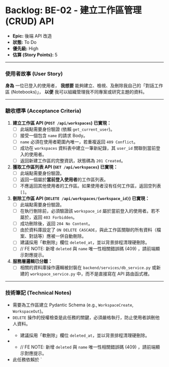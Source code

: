 # Backlog: BE-02 - 建立工作區管理 (CRUD) API

- **Epic:** 後端 API 改造
- **狀態:** To Do
- **優先級:** High
- **估算 (Story Points):** 5

---

### 使用者故事 (User Story)

**身為** 一位已登入的使用者，
**我想要** 能夠建立、檢視、及刪除我自己的「對話工作區 (Notebooks)」，
**以便** 我可以組織管理我不同專案或研究主題的資料。

---

### 驗收標準 (Acceptance Criteria)

1.  **建立工作區 API (`POST /api/workspaces`) 已實現：**
    -   [ ] 此端點需要身份驗證 (依賴 `get_current_user`)。
    -   [ ] 接受一個包含 `name` 的請求 Body。
    -   [ ] `name` 必須在使用者範圍內唯一，若重複返回 `409 Conflict`。
    -   [ ] 成功在 `workspaces` 資料表中建立一筆新紀錄，其 `user_id` 關聯到當前登入的使用者。
    -   [ ] 返回新建工作區的完整資訊，狀態碼為 `201 Created`。

2.  **獲取工作區列表 API (`GET /api/workspaces`) 已實現：**
    -   [ ] 此端點需要身份驗證。
    -   [ ] 返回一個屬於**當前登入使用者**的工作區列表。
    -   [ ] 不應返回其他使用者的工作區。如果使用者沒有任何工作區，返回空列表 `[]`。

3.  **刪除工作區 API (`DELETE /api/workspaces/{workspace_id}`) 已實現：**
    -   [ ] 此端點需要身份驗證。
    -   [ ] 在執行刪除前，必須驗證該 `workspace_id` 屬於當前登入的使用者。若不屬於，返回 `403 Forbidden`。
    -   [ ] 成功刪除後，返回 `204 No Content`。
    -   [ ] 由於資料庫設定了 `ON DELETE CASCADE`，與此工作區關聯的所有資料（檔案、對話等）應被一併自動刪除。
    -   [ ] 建議採用「軟刪除」欄位 `deleted_at`，並以背景排程清理硬刪除。
    -   [ ] // FE NOTE: 新增 `deleted` 與 `name` 唯一性相關錯誤碼 (409) ，請前端顯示對應提示。

4.  **服務層邏輯已分離：**
    -   [ ] 相關的資料庫操作邏輯被封裝在 `backend/services/db_service.py` 或新建的 `workspace_service.py` 中，而不是直接寫在 API 路由函式裡。

---

### 技術筆記 (Technical Notes)

-   需要為工作區建立 Pydantic Schema (e.g., `WorkspaceCreate`, `WorkspaceOut`)。
-   `DELETE` 操作的授權檢查是此任務的關鍵，必須嚴格執行，防止使用者誤刪他人資料。
-   -   建議採用「軟刪除」欄位 `deleted_at`，並以背景排程清理硬刪除。
-   -   // FE NOTE: 新增 `deleted` 與 `name` 唯一性相關錯誤碼 (409) ，請前端顯示對應提示。
-   此任務依賴於 `